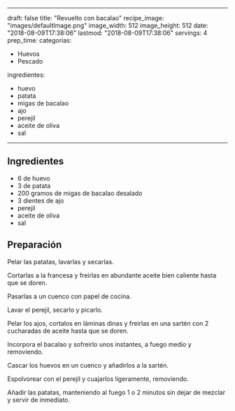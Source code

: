
---
draft: false
title: "Revuelto con bacalao"
recipe_image: "images/defaultImage.png"
image_width: 512
image_height: 512
date: "2018-08-09T17:38:06"
lastmod: "2018-08-09T17:38:06"
servings: 4
prep_time: 
categorias:
  - Huevos
  - Pescado

ingredientes:
  - huevo
  - patata
  - migas de bacalao
  - ajo
  - perejil
  - aceite de oliva
  - sal
---

## Ingredientes
- 6  de huevo
- 3  de patata
- 200 gramos de migas de bacalao desalado
- 3 dientes de ajo
- perejil
- aceite de oliva
- sal

## Preparación
Pelar las patatas, lavarlas y secarlas.

Cortarlas a la francesa y freirlas en abundante aceite bien caliente hasta que se doren.

Pasarlas a un cuenco con papel de cocina.

Lavar el perejil, secarlo y picarlo.

Pelar los ajos, cortalos en láminas dinas y freirlas en una sartén con 2 cucharadas de aceite hasta que se doren.

Incorpora el bacalao y sofreirlo unos instantes, a fuego medio y removiendo.

Cascar los huevos en un cuenco y añadirlos a la sartén.

Espolvorear con el perejil y cuajarlos ligeramente, removiendo.

Añadir las patatas, manteniendo al fuego 1 o 2 minutos sin dejar de mezclar y servir de inmediato. 


